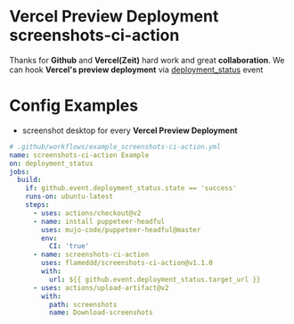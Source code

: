 # Vercel Preview Deployment screenshots-ci-action

Thanks for **Github** and **Vercel(Zeit)** hard work and great **collaboration**. We can hook **Vercel's preview deployment** via [deployment_status](https://docs.github.com/en/developers/webhooks-and-events/webhook-events-and-payloads#deployment_status) event   

# Config Examples
- screenshot desktop for every **Vercel Preview Deployment**

```yaml
# .github/workflows/example_screenshots-ci-action.yml
name: screenshots-ci-action Example
on: deployment_status
jobs:
  build:
    if: github.event.deployment_status.state == 'success'
    runs-on: ubuntu-latest
    steps:
      - uses: actions/checkout@v2
      - name: install puppeteer-headful
        uses: mujo-code/puppeteer-headful@master
        env:
          CI: 'true'
      - name: screenshots-ci-action
        uses: flameddd/screenshots-ci-action@v1.1.0
        with:
          url: ${{ github.event.deployment_status.target_url }}
      - uses: actions/upload-artifact@v2
        with:
          path: screenshots
          name: Download-screenshots
```
